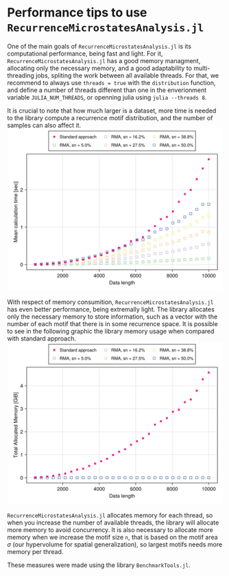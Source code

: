 # Performance tips to use `RecurrenceMicrostatesAnalysis.jl`
One of the main goals of `RecurrenceMicrostatesAnalysis.jl` is its computational performance, being fast and light. For it, `RecurrenceMicrostatesAnalysis.jl` has a good memory managment, allocating only the necessary memory, and a good adaptability to multi-threading jobs, spliting the work between all available threads. For that, we recommend to always use `threads = true` with the `distribution` function, and define a number of threads different than one in the enverionment variable `JULIA_NUM_THREADS`, or openning julia using `julia --threads 8`.

It is crucial to note that how much larger is a dataset, more time is needed to the library compute a recurrence motif distribution, and the number of samples can also affect it.
![CPU Performance](assets/figure_5.png)

With respect of memory consumition, `RecurrenceMicrostatesAnalysis.jl` has even better performance, being extremally light. The library allocates only the necessary memory to store information, such as a vector with the number of each motif that there is in some recurrence space. It is possible to see in the following graphic the library memory usage when compared with standard approach. 
![RAM Performance](assets/figure_6.png)

`RecurrenceMicrostatesAnalysis.jl` allocates memory for each thread, so when you increase the number of available threads, the library will allocate more memory to avoid concurrency. It is also necessary to allocate more memory when we increase the motif size `n`, that is based on the motif area $\sigma$ (our hypervolume for spatial generalization), so largest motifs needs more memory per thread.

These measures were made using the library `BenchmarkTools.jl`.
<!-- ```@repl performance
using Distributions, RMA, BenchmarkTools
data = rand(Uniform(0, 1), 10000);
@benchmark distribution(data, 0.27, 3)
@benchmark distribution(data, 0.27, 3; sampling_mode = :full)
@benchmark distribution(data, 0.27, 4)
@benchmark distribution(data, 0.27, 4; sampling_mode = :full)
@benchmark distribution(data, 0.27, 5)
@benchmark distribution(data, 0.27, 5; sampling_mode = :full)
@benchmark distribution(data, 0.27, 5; run_mode = :dict)
@benchmark distribution(data, 0.27, 5; sampling_mode = :full, run_mode = :dict)
``` -->
